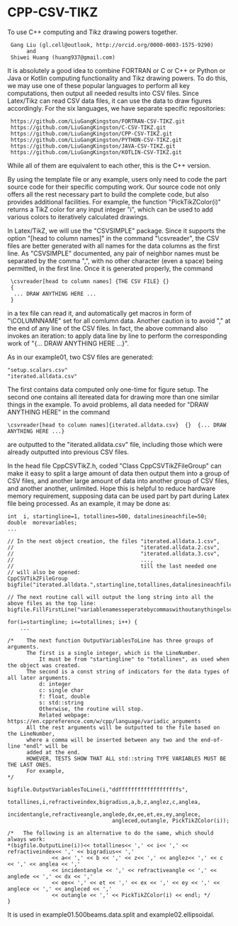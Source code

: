 # CPP-CSV-TIKZ
To use C++ computing and Tikz drawing powers together.

     Gang Liu (gl.cell@outlook, http://orcid.org/0000-0003-1575-9290)
          and
     Shiwei Huang (huang937@gmail.com)
     
It is absolutely a good idea to combine FORTRAN or C or C++ or Python or Java or Kotlin computing functionality and Tikz drawing powers. To do this, we may use one of these popular languages to perform all key computations, then output all needed results into CSV files. Since Latex/Tikz can read CSV data files, it can use the data to draw figures accordingly. For the six languages, we have separate specific repositories: 

     https://github.com/LiuGangKingston/FORTRAN-CSV-TIKZ.git
     https://github.com/LiuGangKingston/C-CSV-TIKZ.git
     https://github.com/LiuGangKingston/CPP-CSV-TIKZ.git
     https://github.com/LiuGangKingston/PYTHON-CSV-TIKZ.git
     https://github.com/LiuGangKingston/JAVA-CSV-TIKZ.git
     https://github.com/LiuGangKingston/KOTLIN-CSV-TIKZ.git

While all of them are equivalent to each other, this is the C++ version. 

By using the template file or any example, users only need to code the part source code for their specific computing work. Our source code not only offers all the rest necessary part to build the complete code, but also provides additional facilities. For example, the function "PickTikZColor(i)" returns a TikZ color for any input integer "i", which can be used to add various colors to iteratively calculated drawings. 

In Latex/TikZ, we will use the "CSVSIMPLE" package. Since it supports the option "[head to column names]" in the command "\csvreader", the CSV files are better generated with all names for the data columns as the first line. As "CSVSIMPLE" documented, any pair of neighbor names must be separated by the comma ",", with no other character (even a space) being permitted, in the first line. Once it is generated properly, the command

     \csvreader[head to column names] {THE CSV FILE} {}  
     {
      ... DRAW ANYTHING HERE ...
     }

in a tex file can read it, and automatically get macros in form of "\COLUMNNAME" set for all comlumn data. Another caution is to avoid "," at the end of any line of the CSV files. In fact, the above command also invokes an iteration: to apply data line by line to perform the corresponding work of "{... DRAW ANYTHING HERE ...}". 

As in our example01, two CSV files are generated: 

    "setup.scalars.csv"
    "iterated.alldata.csv"

The first contains data computed only one-time for figure setup. The second one contains all itereated data for drawing more than one similar things in the example. To avoid problems, all data needed for "DRAW ANYTHING HERE" in the command

    \csvreader[head to column names]{iterated.alldata.csv}  {}  {... DRAW ANYTHING HERE ...}

are outputted to the "iterated.alldata.csv" file, including those which were already outputted into previous CSV files. 

In the head file CppCSVTikZ.h, coded "Class CppCSVTikZFileGroup" can make it easy to split a large amount of data then output them into a group of CSV files, and another large amount of data into another group of CSV files, and another another, unlimited. Hope this is helpful to reduce hardware memory requirement, supposing data can be used part by part during Latex file being processed. As an example, it may be done as:

    int  i, startingline=1, totallines=500, datalinesineachfile=50;
    double  morevariables;
    ...
    
    // In the next object creation, the files "iterated.alldata.1.csv", 
    //                                        "iterated.alldata.2.csv", 
    //                                        "iterated.alldata.3.csv", 
    //                                        ..., 
    //                                        till the last needed one
    // will also be opened:
    CppCSVTikZFileGroup bigfile("iterated.alldata.",startingline,totallines,datalinesineachfile);

    // The next routine call will output the long string into all the above files as the top line:
    bigfile.FillFirstLine("variablenamesseperatebycommaswithoutanythingelse");

    for(i=startingline; i<=totallines; i++) {
        ...

    /*    The next function OutputVariablesToLine has three groups of arguments.
          The first is a single integer, which is the LineNumber.
              It must be from "startingline" to "totallines", as used when the object was created.
          The second is a const string of indicators for the data types of all later arguments.
              d: integer
              c: single char
              f: float, double
              s: std::string
              Otherwise, the routine will stop.
              Related webpage: https://en.cppreference.com/w/cpp/language/variadic_arguments
          All the rest arguments will be outputted to the file based on the LineNumber, 
          where a comma will be inserted between any two and the end-of-line "endl" will be 
          added at the end.
          HOWEVER, TESTS SHOW THAT ALL std::string TYPE VARIABLES MUST BE THE LAST ONES.
          For example, 
    */
       
    bigfile.OutputVariablesToLine(i,"ddfffffffffffffffffffs",
                                     totallines,i,refractiveindex,bigradius,a,b,z,anglez,c,anglea,
                                     incidentangle,refractiveangle,anglede,dx,ee,et,ex,ey,anglece,
                                     angleced,outangle, PickTikZColor(i));

    /*   The following is an alternative to do the same, which should always work:
    *(bigfile.OutputLine(i))<< totallines<< ',' << i<< ',' << refractiveindex<< ',' << bigradius<< ','
                  << a<< ',' << b << ',' << z<< ',' << anglez<< ',' << c << ',' << anglea << ','
                  << incidentangle << ',' << refractiveangle << ',' << anglede << ',' << dx << ','
                  << ee<< ',' << et << ',' << ex << ',' << ey << ',' << anglece << ',' << angleced << ','
                  << outangle << ',' << PickTikZColor(i) << endl; */
    }
    
    
    
It is used in example01.500beams.data.split and example02.ellipsoidal. 



